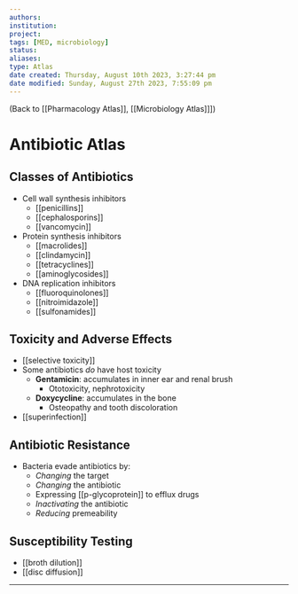 ```yaml
---
authors: 
institution: 
project: 
tags: [MED, microbiology]
status: 
aliases: 
type: Atlas
date created: Thursday, August 10th 2023, 3:27:44 pm
date modified: Sunday, August 27th 2023, 7:55:09 pm
---
```


(Back to [[Pharmacology Atlas]], [[Microbiology Atlas]]])

# Antibiotic Atlas

## Classes of Antibiotics
- Cell wall synthesis inhibitors
	- [[penicillins]]
	- [[cephalosporins]]
	- [[vancomycin]]
- Protein synthesis inhibitors
	- [[macrolides]]
	- [[clindamycin]]
	- [[tetracyclines]]
	- [[aminoglycosides]]
- DNA replication inhibitors
	- [[fluoroquinolones]]
	- [[nitroimidazole]]
	- [[sulfonamides]]
## Toxicity and Adverse Effects
- [[selective toxicity]]
- Some antibiotics _do_ have host toxicity
	- **Gentamicin**: accumulates in inner ear and renal brush
		- Ototoxicity, nephrotoxicity
	- **Doxycycline**: accumulates in the bone
		- Osteopathy and tooth discoloration
- [[superinfection]]
## Antibiotic Resistance
- Bacteria evade antibiotics by:
	- _Changing_ the target
	- _Changing_ the antibiotic
	- Expressing [[p-glycoprotein]] to efflux drugs
	- _Inactivating_ the antibiotic
	- _Reducing_ premeability
## Susceptibility Testing
- [[broth dilution]]
- [[disc diffusion]]

---
